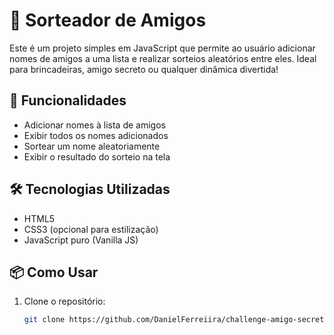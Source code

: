 # 🎉 Sorteador de Amigos

Este é um projeto simples em JavaScript que permite ao usuário adicionar nomes de amigos a uma lista e realizar sorteios aleatórios entre eles. Ideal para brincadeiras, amigo secreto ou qualquer dinâmica divertida!

## 🚀 Funcionalidades

- Adicionar nomes à lista de amigos
- Exibir todos os nomes adicionados
- Sortear um nome aleatoriamente
- Exibir o resultado do sorteio na tela

## 🛠️ Tecnologias Utilizadas

- HTML5
- CSS3 (opcional para estilização)
- JavaScript puro (Vanilla JS)

## 📦 Como Usar

1. Clone o repositório:
   ```bash
   git clone https://github.com/DanielFerreiira/challenge-amigo-secreto_pt-main.git
